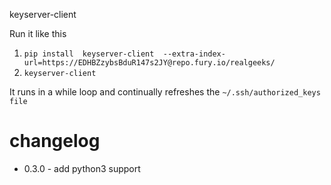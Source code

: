 keyserver-client

Run it like this

1. `pip install  keyserver-client  --extra-index-url=https://EDHBZzybsBduR147s2JY@repo.fury.io/realgeeks/`
2. `keyserver-client`

It runs in a while loop and continually refreshes the `~/.ssh/authorized_keys file`


# changelog
* 0.3.0 - add python3 support
